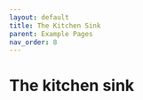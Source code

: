 ```yaml
---
layout: default
title: The Kitchen Sink
parent: Example Pages
nav_order: 8
---
```

# The kitchen sink
